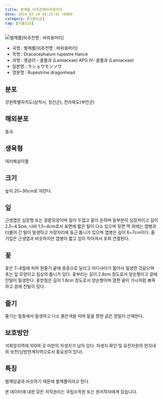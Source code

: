 ```yaml
---
title: 벌깨풀_비추천명바위용머리
date: 2024-03-14 02:22:42 +0800
category: [식물도감]
tag: [식물도감]
---
```




![벌깨풀[비추천명 : 바위용머리]](/fileUpload/plants/basic/Labiatae/Dracocephalum/15784/1_th2.JPG)
- 국명 : 벌깨풀[비추천명 : 바위용머리]
- 학명 : Dracocephalum rupestre Hance
- 과명 : 앵글러 - 꿀풀과 (Lamiaceae) APG Ⅳ- 꿀풀과 (Lamiaceae)
- 일본명 : ラショウモンソウ
- 영문명 : Rupestrine dragonhead


## 분포
강원특별자치도(삼척시, 정선군), 전라북도(부안군)
## 해외분포
중국
## 생육형
여러해살이풀
## 크기
높이 20~30cm로 자란다.
## 잎
근생엽은 심장형 또는 콩팥모양이며 질이 두껍고 끝이 둔하며 밑부분이 심장저이고 길이 2.5~4.5cm, 나비 1.5~4cm로서 표면에 짧은 털이 다소 있으며 뒷면 맥 위에는 엽병과 더불어 긴 털이 밀생하고 가장자리에 둥근 톱니가 있으며 엽병은 길이 6~7cm이다. 줄기잎은 근생엽과 비슷하지만 엽병이 짧고 잎이 작아져서 포와 연결된다.
## 꽃
꽃은 7~8월에 피며 원줄기 끝에 층층으로 달리고 마디사이가 짧아서 밀생한 것같으며 포는 잎 모양이고 침상의 톱니가 있다. 꽃부리는 길이 2.8cm 정도로서 양순형이고 겉에 잔털이 밀생한다. 꽃받침은 길이 1.8cm 정도로서 양순형이며 열편 끝이 가시처럼 뾰족하고 겉에 잔털이 있다.
## 줄기
줄기는 밑동에서 밀생하고 다소 붉은색을 띠며 밑을 향한 굵은 흰털이 산재한다.
## 보호방안
석회암지역에 100여 곳 미만의 자생지가 남아 있다. 자생지 확인 및 유전자원의 현지내외 보전(남방한계지역으로서 중요성이 있다).
## 특징
벌깨덩굴과 비슷하기 때문에 벌깨풀이라고 한다.






본 데이터에 대한 모든 저작권리는 국립수목원 또는 원저작자에게 있습니다.
